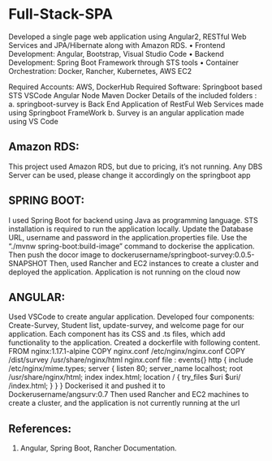 # Full-Stack-SPA
 Developed a single page web application using Angular2, RESTful Web Services and JPA/Hibernate along with Amazon RDS. • Frontend Development: Angular, Bootstrap, Visual Studio Code • Backend Development: Spring Boot Framework through STS tools • Container Orchestration: Docker, Rancher, Kubernetes, AWS EC2

Required Accounts:
AWS,
DockerHub
Required Software:
Springboot based STS
VSCode
Angular
Node
Maven
Docker
Details of the included folders :
a. springboot-survey is Back End Application of RestFul Web Services made using Springboot FrameWork
b. Survey is an angular application made using VS Code

## Amazon RDS:
This project used Amazon RDS, but due to pricing, it’s not running. Any DBS Server can be used, please change it accordingly on the springboot app
## SPRING BOOT:
I used Spring Boot for backend using Java as programming language. STS installation is required to run the application locally.
Update the Database URL, username and password in the application.properties file.
Use the “./mvnw spring-boot:build-image” command to dockerise the application. Then push the docor image to dockerusername/springboot-survey:0.0.5-SNAPSHOT
Then, used Rancher and EC2 instances to create a cluster and deployed the application. Application is not running on the cloud now
## ANGULAR:
Used VSCode to create angular application. Developed four components: Create-Survey, Student list, update-survey, and welcome page for our application.
Each component has its CSS and .ts files, which add functionality to the application.
Created a dockerfile with following content.
FROM nginx:1.17.1-alpine
COPY nginx.conf /etc/nginx/nginx.conf COPY /dist/survey /usr/share/nginx/html
nginx.conf file :
events{} http { include /etc/nginx/mime.types; server { listen 80; server_name localhost; root /usr/share/nginx/html; index index.html; location / { try_files $uri $uri/ /index.html; } } }
Dockerised it and pushed it to Dockerusername/angsurv:0.7
Then used Rancher and EC2 machines to create a cluster, and the application is not currently running at the url
## References:
1. Angular, Spring Boot, Rancher Documentation.
